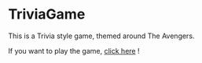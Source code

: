# TriviaGame

This is a Trivia style game, themed around The Avengers.

If you want to play the game, [click here](https://code-guy21.github.io/TriviaGame/) !
